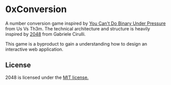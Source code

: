 # 0xConversion
A number conversion game inspired by [You Can't Do Binary Under Pressure](http://games.usvsth3m.com/binary/) from Us Vs Th3m. The technical architecture and structure is heavily inspired by [2048](https://github.com/gabrielecirulli/2048) from Gabriele Cirulli.

This game is a byproduct to gain a understanding how to design an interactive web application.

## License
2048 is licensed under the [MIT license.](TODO)
